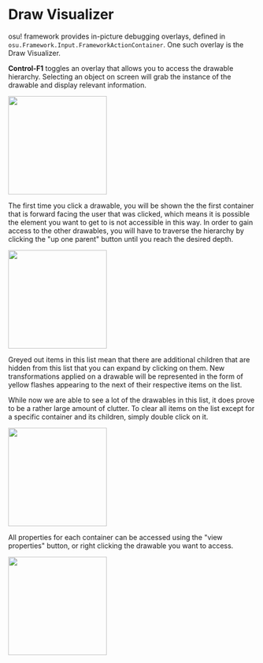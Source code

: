 # Draw Visualizer
 
osu! framework provides in-picture debugging overlays, defined in `osu.Framework.Input.FrameworkActionContainer`. One such overlay is the Draw Visualizer.

**Control-F1** toggles an overlay that allows you to access the drawable hierarchy. Selecting an object on screen will grab the instance of the drawable and display relevant information.

<img src="/img/1.gif?raw=true" width="200px">

The first time you click a drawable, you will be shown the the first container that is forward facing the user that was clicked, which means it is possible the element you want to get to is not accessible in this way. In order to gain access to the other drawables, you will have to traverse the hierarchy by clicking the "up one parent" button until you reach the desired depth.

<img src="/img/2.gif?raw=true" width="200px">

Greyed out items in this list mean that there are additional children that are hidden from this list that you can expand by clicking on them. New transformations applied on a drawable will be represented in the form of yellow flashes appearing to the next of their respective items on the list.

While now we are able to see a lot of the drawables in this list, it does prove to be a rather large amount of clutter. To clear all items on the list except for a specific container and its children, simply double click on it.

<img src="/img/3.gif?raw=true" width="200px">

All properties for each container can be accessed using the "view properties" button, or right clicking the drawable you want to access.

<img src="/img/4.gif?raw=true" width="200px">

